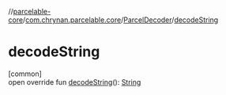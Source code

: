 //[parcelable-core](../../../index.md)/[com.chrynan.parcelable.core](../index.md)/[ParcelDecoder](index.md)/[decodeString](decode-string.md)

# decodeString

[common]\
open override fun [decodeString](decode-string.md)(): [String](https://kotlinlang.org/api/latest/jvm/stdlib/kotlin/-string/index.html)
